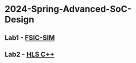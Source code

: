 # 2024-Spring-Advanced-SoC-Design

## Lab1 - [FSIC-SIM](https://github.com/jxes993409/2024-Spring-Advanced-SoC-Design/tree/main/Lab1)
## Lab2 - [HLS C++](https://github.com/jxes993409/2024-Spring-Advanced-SoC-Design/tree/main/Lab2)